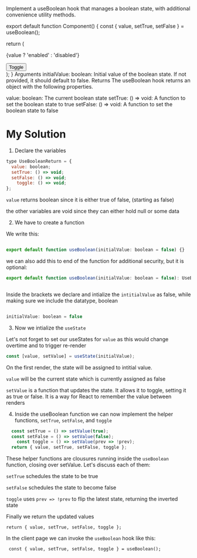 Implement a useBoolean hook that manages a boolean state, with additional convenience utility methods.

export default function Component() {
  const { value, setTrue, setFalse } = useBoolean();

  return (
    <div>
      <p>{value ? 'enabled' : 'disabled'}</p>
      <button onClick={toggle}>Toggle</button>
    </div>
  );
}
Arguments
initialValue: boolean: Initial value of the boolean state. If not provided, it should default to false.
Returns
The useBoolean hook returns an object with the following properties.

value: boolean: The current boolean state
setTrue: () => void: A function to set the boolean state to true
setFalse: () => void: A function to set the boolean state to false


# My Solution

1. Declare the variables

```js
type UseBooleanReturn = {
  value: boolean;
  setTrue: () => void;
  setFalse: () => void;
    toggle: () => void;
};

```
`value` returns boolean since it is either true of false, (starting as false)

the other variables are void since they can either hold null or some data



2. We have to create a function 

We write this:

``` js

export default function useBoolean(initialValue: boolean = false) {}
```

we can also add this to end of the function for additional security, but it is optional:

``` js
export default function useBoolean(initialValue: boolean = false): UseBooleanReturn {}



```

Inside the brackets we declare and intialize the `intitialValue` as false, while making sure we include the datatype, boolean

``` js

initialValue: boolean = false

```

3. Now we intialize the `useState`

Let's not forget to set our useStates for `value` as this would change overtime and to trigger re-render

```js
const [value, setValue] = useState(initialValue);
```

On the first render, the state will be assigned to intitial value. 

`value` will be the current state which is currently assigned as false

`setValue` is a function that updates the state. It allows it to toggle, setting it as true or false. It is a way for React to remember the value between renders 


4. Inside the useBoolean function we can now implement the helper functions, `setTrue`, `setFalse`, and `toggle`


``` js
  const setTrue = () => setValue(true);
  const setFalse = () => setValue(false);
    const toggle = () => setValue(prev => !prev);
  return { value, setTrue, setFalse, toggle };

```


These helper functions are clousures running inside the `useBoolean` function, closing over setValue. Let's discuss each of them:

`setTrue` schedules the state to be true

`setFalse` schedules the state to become false

`toggle` uses `prev => !prev` to flip the latest state, returning the inverted state

Finally we return the updated values

`return { value, setTrue, setFalse, toggle };`

In the client page we can invoke the `useBoolean` hook like this:

` const { value, setTrue, setFalse, toggle } = useBoolean();`